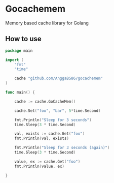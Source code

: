 # Gocachemem
Memory based cache library for Golang

## How to use

```go
package main

import (
	"fmt"
	"time"

	cache "github.com/AnggaBS86/gocachemem"
)

func main() {

	cache := cache.GoCacheMem()

	cache.Set("foo", "bar", 5*time.Second)

	fmt.Println("Sleep for 3 seconds")
	time.Sleep(3 * time.Second)

	val, exists := cache.Get("foo")
	fmt.Println(val, exists)

	fmt.Println("Sleep for 3 seconds (again)")
	time.Sleep(3 * time.Second)

	value, ex := cache.Get("foo")
	fmt.Println(value, ex)

}
```
